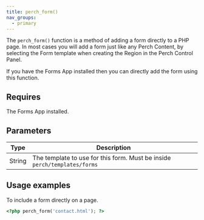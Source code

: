 ```yaml
---
title: perch_form()
nav_groups:
  - primary
---
```


The `perch_form()` function is a method of adding a form directly to a PHP page. In most cases you will add a form just like any Perch Content, by selecting the Form template when creating the Region in the Perch Control Panel.

If you have the Forms App installed then you can directly add the form using this function.

## Requires

The Forms App installed.

## Parameters

| Type | Description |
|-|-|
| String  | The template to use for this form. Must be inside `perch/templates/forms` |


## Usage examples

To include a form directly on a page.

```php
<?php perch_form('contact.html'); ?>
```
